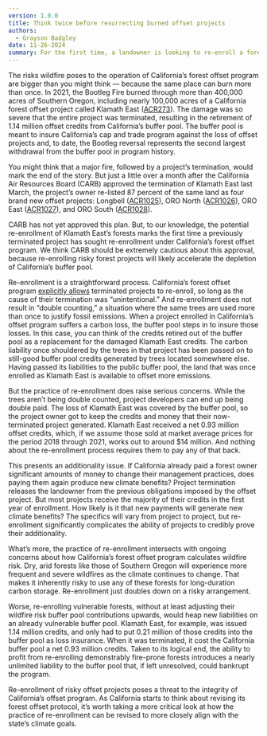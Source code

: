 ```yaml
---
version: 1.0.0
title: Think twice before resurrecting burned offset projects
authors:
  - Grayson Badgley
date: 11-26-2024
summary: For the first time, a landowner is looking to re-enroll a forest that was part of a project terminated after a catastrophic fire. While this practice is legal, it has potentially negative consequences for California’s buffer pool.
---
```


The risks wildfire poses to the operation of California’s forest offset program are bigger than you might think — because the same place can burn more than once. In 2021, the Bootleg Fire burned through more than 400,000 acres of Southern Oregon, including nearly 100,000 acres of a California forest offset project called Klamath East ([ACR273](https://carbonplan.org/research/offsets-db/projects/ACR273)). The damage was so severe that the entire project was terminated, resulting in the retirement of 1.14 million offset credits from California’s buffer pool. The buffer pool is meant to insure California’s cap and trade program against the loss of offset projects and, to date, the Bootleg reversal represents the second largest withdrawal from the buffer pool in program history.

You might think that a major fire, followed by a project’s termination, would mark the end of the story. But just a little over a month after the California Air Resources Board (CARB) approved the termination of Klamath East last March, the project’s owner re-listed 87 percent of the same land as four brand new offset projects: Longbell ([ACR1025](https://carbonplan.org/research/offsets-db/projects/ACR1025)), ORO North ([ACR1026](https://carbonplan.org/research/offsets-db/projects/ACR1026)), ORO East ([ACR1027](https://carbonplan.org/research/offsets-db/projects/ACR1027)), and ORO South ([ACR1028](https://carbonplan.org/research/offsets-db/projects/ACR1028)).

CARB has not yet approved this plan. But, to our knowledge, the potential re-enrollment of Klamath East’s forests marks the first time a previously terminated project has sought re-enrollment under California’s forest offset program. We think CARB should be extremely cautious about this approval, because re-enrolling risky forest projects will likely accelerate the depletion of California’s buffer pool.

Re-enrollment is a straightforward process. California’s forest offset program [explicitly allows](https://www.law.cornell.edu/regulations/california/17-CCR-95975) terminated projects to re-enroll, so long as the cause of their termination was “unintentional.” And re-enrollment does not result in “double counting,” a situation where the same trees are used more than once to justify fossil emissions. When a project enrolled in California’s offset program suffers a carbon loss, the buffer pool steps in to insure those losses. In this case, you can think of the credits retired out of the buffer pool as a replacement for the damaged Klamath East credits. The carbon liability once shouldered by the trees in that project has been passed on to still-good buffer pool credits generated by trees located somewhere else. Having passed its liabilities to the public buffer pool, the land that was once enrolled as Klamath East is available to offset more emissions.

But the practice of re-enrollment does raise serious concerns. While the trees aren’t being double counted, project developers can end up being double paid. The loss of Klamath East was covered by the buffer pool, so the project owner got to keep the credits and money that their now-terminated project generated. Klamath East received a net 0.93 million offset credits, which, if we assume those sold at market average prices for the period 2018 through 2021, works out to around $14 million. And nothing about the re-enrollment process requires them to pay any of that back.

This presents an additionality issue. If California already paid a forest owner significant amounts of money to change their management practices, does paying them again produce new climate benefits? Project termination releases the landowner from the previous obligations imposed by the offset project. But most projects receive the majority of their credits in the first year of enrollment. How likely is it that new payments will generate new climate benefits? The specifics will vary from project to project, but re-enrollment significantly complicates the ability of projects to credibly prove their additionality.

What’s more, the practice of re-enrollment intersects with ongoing concerns about how California’s forest offset program calculates wildfire risk. Dry, arid forests like those of Southern Oregon will experience more frequent and severe wildfires as the climate continues to change. That makes it inherently risky to use any of these forests for long-duration carbon storage. Re-enrollment just doubles down on a risky arrangement.

Worse, re-enrolling vulnerable forests, without at least adjusting their wildfire risk buffer pool contributions upwards, would heap new liabilities on an already vulnerable buffer pool. Klamath East, for example, was issued 1.14 million credits, and only had to put 0.21 million of those credits into the buffer pool as loss insurance. When it was terminated, it cost the California buffer pool a net 0.93 million credits. Taken to its logical end, the ability to profit from re-enrolling demonstrably fire-prone forests introduces a nearly unlimited liability to the buffer pool that, if left unresolved, could bankrupt the program.

Re-enrollment of risky offset projects poses a threat to the integrity of California’s offset program. As California starts to think about revising its forest offset protocol, it’s worth taking a more critical look at how the practice of re-enrollment can be revised to more closely align with the state’s climate goals.

